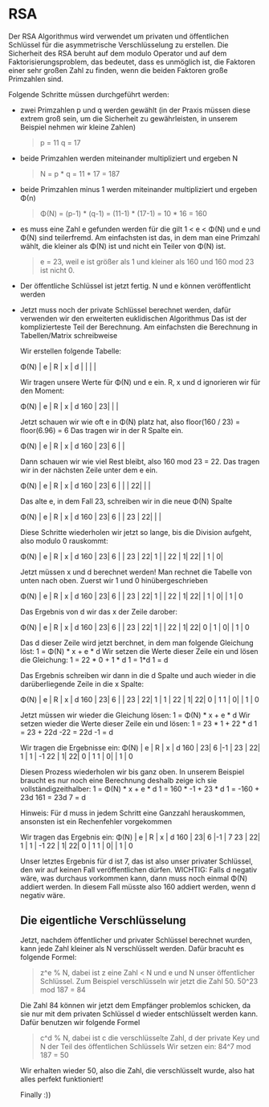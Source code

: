 # RSA

Der RSA Algorithmus wird verwendet um privaten und öffentlichen Schlüssel für die asymmetrische Verschlüsselung zu erstellen.
Die Sicherheit des RSA beruht auf dem modulo Operator und auf dem Faktorisierungsproblem, das bedeutet, dass es unmöglich ist, die Faktoren einer sehr großen Zahl zu finden, wenn die beiden Faktoren große Primzahlen sind.

Folgende Schritte müssen durchgeführt werden:

- zwei Primzahlen p und q werden gewählt (in der Praxis müssen diese extrem groß sein, um die Sicherheit zu gewährleisten, in unserem Beispiel nehmen wir kleine Zahlen)
  > p = 11  q = 17
- beide Primzahlen werden miteinander multipliziert und ergeben N
  > N = p * q = 11 * 17 = 187
- beide Primzahlen minus 1 werden miteinander multipliziert und ergeben Φ(n)
  > Φ(N) = (p-1) * (q-1) = (11-1) * (17-1) = 10 * 16 = 160
- es muss eine Zahl e gefunden werden für die gilt 1 < e < Φ(N) und e und Φ(N) sind teilerfremd.
  Am einfachsten ist das, in dem man eine Primzahl wählt, die kleiner als Φ(N) ist und nicht ein Teiler von Φ(N) ist.
  > e = 23, weil e ist größer als 1 und kleiner als 160 und 160 mod 23 ist nicht 0.
- Der öffentliche Schlüssel ist jetzt fertig. N und e können veröffentlicht werden
- Jetzt muss noch der private Schlüssel berechnet werden, dafür verwenden wir den erweiterten euklidischen Algorithmus
  Das ist der komplizierteste Teil der Berechnung. Am einfachsten die Berechnung in Tabellen/Matrix schreibweise
  
  Wir erstellen folgende Tabelle:
  
  Φ(N) | e | R | x | d
       |   |   |   |
 
  Wir tragen unsere Werte für Φ(N) und e ein. R, x und d ignorieren wir für den Moment:
  
  Φ(N) | e | R | x | d
   160 | 23|   |   |
 
  Jetzt schauen wir wie oft e in Φ(N) platz hat, also floor(160 / 23) = floor(6.96) = 6
  Das tragen wir in der R Spalte ein.
  
  Φ(N) | e | R | x | d
   160 | 23| 6 |   |

  Dann schauen wir wie viel Rest bleibt, also 160 mod 23 = 22.
  Das tragen wir in der nächsten Zeile unter dem e ein.
  
  Φ(N) | e | R | x | d
   160 | 23| 6 |   |
       | 22|   |   |
       
  Das alte e, in dem Fall 23, schreiben wir in die neue Φ(N) Spalte
  
  Φ(N) | e | R | x | d
   160 | 23| 6 |   |
    23 | 22|   |   |
    
  Diese Schritte wiederholen wir jetzt so lange, bis die Division aufgeht, also modulo 0 rauskommt:
  
  Φ(N) | e | R | x | d
   160 | 23| 6 |   |
    23 | 22| 1 |   |
    22 |  1| 22|   |
    1  |  0|
    
  Jetzt müssen x und d berechnet werden! Man rechnet die Tabelle von unten nach oben.
  Zuerst wir 1 und 0 hinübergeschrieben
  
  Φ(N) | e | R | x | d
   160 | 23| 6 |   |
    23 | 22| 1 |   |
    22 |  1| 22|   |
    1  |  0|   | 1 | 0 
    
  Das Ergebnis von d wir das x der Zeile darober:
  
  Φ(N) | e | R | x | d
   160 | 23| 6 |   |
    23 | 22| 1 |   |
    22 |  1| 22| 0 |
    1  |  0|   | 1 | 0
    
  Das d dieser Zeile wird jetzt berchnet, in dem man folgende Gleichung löst:
  1 = Φ(N) * x + e * d
  Wir setzen die Werte dieser Zeile ein und lösen die Gleichung:
  1 = 22 * 0 + 1 * d
  1 = 1*d
  1 = d
  
  Das Ergebnis schreiben wir dann in die d Spalte und auch wieder in die darüberliegende Zeile in die x Spalte:
  
  Φ(N) | e | R | x | d
   160 | 23| 6 |   |
    23 | 22| 1 | 1 |
    22 |  1| 22| 0 | 1
    1  |  0|   | 1 | 0
  
  Jetzt müssen wir wieder die Gleichung lösen:
  1 = Φ(N) * x + e * d
  Wir setzen wieder die Werte dieser Zeile ein und lösen:
  1 = 23 * 1 + 22 * d
  1 = 23 + 22d
  -22 = 22d
  -1 = d
  
  Wir tragen die Ergebnisse ein:
  Φ(N) | e | R | x | d
   160 | 23| 6 |-1 |
    23 | 22| 1 | 1 | -1
    22 |  1| 22| 0 | 1
    1  |  0|   | 1 | 0
    
  Diesen Prozess wiederholen wir bis ganz oben. In unserem Beispiel braucht es nur noch eine Berechnung deshalb zeige ich sie vollständigzeithalber:
  1 = Φ(N) * x + e * d
  1 = 160 * -1 + 23 * d
  1 = -160 + 23d
  161 = 23d
  7 = d
  
  Hinweis: Für d muss in jedem Schritt eine Ganzzahl herauskommen, ansonsten ist ein Rechenfehler vorgekommen
  
  Wir tragen das Ergebnis ein:
  Φ(N) | e | R | x | d
   160 | 23| 6 |-1 | 7
    23 | 22| 1 | 1 | -1
    22 |  1| 22| 0 | 1
    1  |  0|   | 1 | 0
    
  Unser letztes Ergebnis für d ist 7, das ist also unser privater Schlüssel, den wir auf keinen Fall veröffentlichen dürfen.
  WICHTIG: Falls d negativ wäre, was durchaus vorkommen kann, dann muss noch einmal Φ(N) addiert werden. In diesem Fall müsste also 160 addiert werden, wenn d negativ wäre.
  
  
  ## Die eigentliche Verschlüsselung
  
  Jetzt, nachdem öffentlicher und privater Schlüssel berechnet wurden, kann jede Zahl kleiner als N verschlüsselt werden.
  Dafür bracuht es folgende Formel:
  > z^e % N, dabei ist z eine Zahl < N und e und N unser öffentlicher Schlüssel.
  Zum Beispiel verschlüsseln wir jetzt die Zahl 50.
  > 50^23 mod 187 = 84
  
  Die Zahl 84 können wir jetzt dem Empfänger problemlos schicken, da sie nur mit dem privaten Schlüssel d wieder entschlüsselt werden kann.
  Dafür benutzen wir folgende Formel
  > c^d % N, dabei ist c die verschlüsselte Zahl, d der private Key und N der Teil des öffentlichen Schlüssels
  Wir setzen ein:
  > 84^7 mod 187 = 50
  
  Wir erhalten wieder 50, also die Zahl, die verschlüsselt wurde, also hat alles perfekt funktioniert!
  
  Finally :))
  
  
  
  
  
  
  
  
  
 
